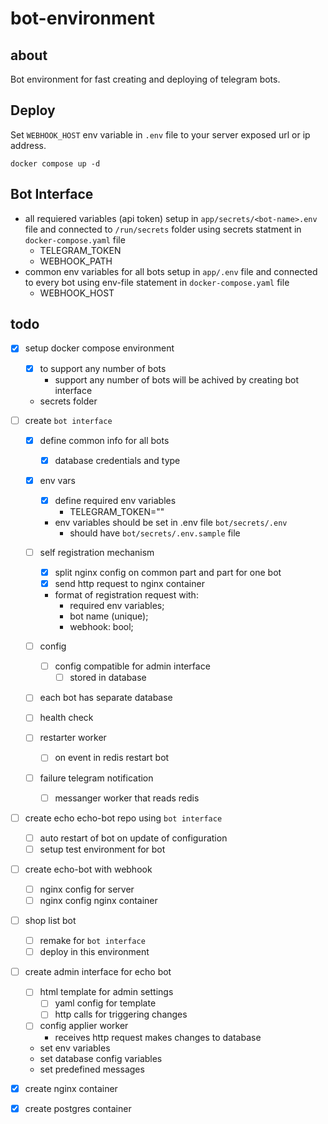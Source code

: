 # bot-environment
## about
Bot environment for fast creating and deploying of telegram bots.

## Deploy
Set `WEBHOOK_HOST` env variable in `.env` file to your server exposed url or ip address.
```
docker compose up -d
```

## Bot Interface
- all requiered variables (api token) setup in `app/secrets/<bot-name>.env` file and connected to `/run/secrets` folder using secrets statment in `docker-compose.yaml` file
    - TELEGRAM_TOKEN
    - WEBHOOK_PATH
- common env variables for all bots setup in `app/.env` file and connected to every bot using env-file statement in `docker-compose.yaml` file
    - WEBHOOK_HOST

## todo
- [x] setup docker compose environment
    - [x] to support any number of bots
        - support any number of bots will be achived by creating bot interface
    - secrets folder

- [ ] create `bot interface`
    - [x] define common info for all bots
        - [x] database credentials and type
    - [x] env vars
        - [x] define required env variables
            - TELEGRAM_TOKEN="<token>"
        - env variables should be set in .env file `bot/secrets/.env`
            - should have `bot/secrets/.env.sample` file

    - [ ] self registration mechanism
        - [x] split nginx config on common part and part for one bot
        - [x] send http request to nginx container
        - format of registration request with:
            - required env variables;
            - bot name (unique);
            - webhook: bool;

    - [ ] config
        - [ ] config compatible for admin interface
            - [ ] stored in database

    - [ ] each bot has separate database
    - [ ] health check
    - [ ] restarter worker
        - [ ] on event in redis restart bot
    - [ ] failure telegram notification
        - [ ] messanger worker that reads redis

- [ ] create echo echo-bot repo using `bot interface`
    - [ ] auto restart of bot on update of configuration
    - [ ] setup test environment for bot

- [ ] create echo-bot with webhook
  - [ ] nginx config for server
  - [ ] nginx config nginx container

- [ ] shop list bot
    - [ ] remake for `bot interface`
    - [ ] deploy in this environment

- [ ] create admin interface for echo bot
    - [ ] html template for admin settings
        - [ ] yaml config for template
        - [ ] http calls for triggering changes
    - [ ] config applier worker
        - receives http request makes changes to database
    - set env variables
    - set database config variables
    - set predefined messages

- [x] create nginx container
- [x] create postgres container
